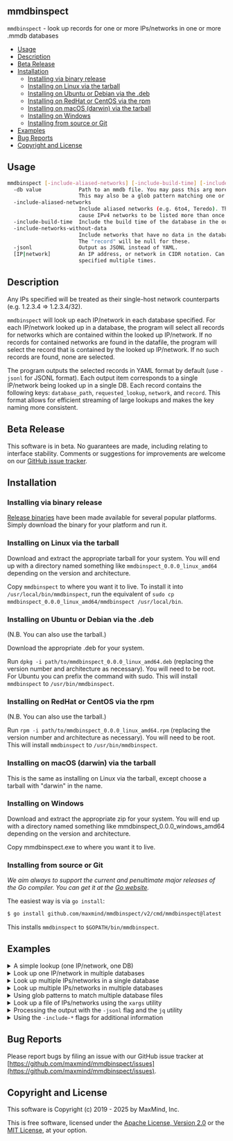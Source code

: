 ## mmdbinspect

`mmdbinspect` - look up records for one or more IPs/networks in one or more .mmdb databases

<!-- vim-markdown-toc GFM -->

* [Usage](#usage)
* [Description](#description)
* [Beta Release](#beta-release)
* [Installation](#installation)
    * [Installing via binary release](#installing-via-binary-release)
    * [Installing on Linux via the tarball](#installing-on-linux-via-the-tarball)
    * [Installing on Ubuntu or Debian via the .deb](#installing-on-ubuntu-or-debian-via-the-deb)
    * [Installing on RedHat or CentOS via the rpm](#installing-on-redhat-or-centos-via-the-rpm)
    * [Installing on macOS (darwin) via the tarball](#installing-on-macos-darwin-via-the-tarball)
    * [Installing on Windows](#installing-on-windows)
    * [Installing from source or Git](#installing-from-source-or-git)
* [Examples](#examples)
* [Bug Reports](#bug-reports)
* [Copyright and License](#copyright-and-license)

<!-- vim-markdown-toc -->

## Usage

```bash
mmdbinspect [-include-aliased-networks] [-include-build-time] [-include-networks-without-data] [-jsonl] -db path/to/db [IP|network] [IP|network]...
  -db value            Path to an mmdb file. You may pass this arg more than once.
                       This may also be a glob pattern matching one or more MMDB files.
  -include-aliased-networks
                       Include aliased networks (e.g. 6to4, Teredo). This option may
                       cause IPv4 networks to be listed more than once via aliases.
  -include-build-time  Include the build time of the database in the output.
  -include-networks-without-data
                       Include networks that have no data in the database.
                       The "record" will be null for these.
  -jsonl               Output as JSONL instead of YAML.
  [IP|network]         An IP address, or network in CIDR notation. Can be
                       specified multiple times.
```

## Description

Any IPs specified will be treated as their single-host network counterparts (e.g. 1.2.3.4 => 1.2.3.4/32).

`mmdbinspect` will look up each IP/network in each database specified. For each IP/network looked up in a database, the program will select all records for networks which are contained within the looked up IP/network. If no records for contained networks are found in the datafile, the program will select the record that is contained by the looked up IP/network. If no such records are found, none are selected.

The program outputs the selected records in YAML format by default (use `-jsonl` for JSONL format). Each output item corresponds to a single IP/network being looked up in a single DB. Each record contains the following keys: `database_path`, `requested_lookup`, `network`, and `record`. This format allows for efficient streaming of large lookups and makes the key naming more consistent.

## Beta Release

This software is in beta. No guarantees are made, including relating to interface stability. Comments or suggestions for improvements are welcome on our [GitHub issue tracker](https://github.com/maxmind/mmdbinspect/issues).

## Installation

### Installing via binary release

[Release binaries](https://github.com/maxmind/mmdbinspect/releases) have
been made available for several popular platforms. Simply download the
binary for your platform and run it.

### Installing on Linux via the tarball

Download and extract the appropriate tarball for your system. You will end up with a directory named something like `mmdbinspect_0.0.0_linux_amd64` depending on the version and architecture.

Copy `mmdbinspect` to where you want it to live. To install it into `/usr/local/bin/mmdbinspect`, run the equivalent of `sudo cp mmdbinspect_0.0.0_linux_amd64/mmdbinspect /usr/local/bin`.

### Installing on Ubuntu or Debian via the .deb

(N.B. You can also use the tarball.)

Download the appropriate .deb for your system.

Run `dpkg -i path/to/mmdbinspect_0.0.0_linux_amd64.deb` (replacing the version number and architecture as necessary). You will need to be root. For Ubuntu you can prefix the command with sudo. This will install `mmdbinspect` to `/usr/bin/mmdbinspect`.

### Installing on RedHat or CentOS via the rpm

(N.B. You can also use the tarball.)

Run `rpm -i path/to/mmdbinspect_0.0.0_linux_amd64.rpm` (replacing the version number and architecture as necessary). You will need to be root. This will install `mmdbinspect` to `/usr/bin/mmdbinspect`.

### Installing on macOS (darwin) via the tarball

This is the same as installing on Linux via the tarball, except choose a tarball with "darwin" in the name.

### Installing on Windows

Download and extract the appropriate zip for your system. You will end up with a directory named something like mmdbinspect_0.0.0_windows_amd64 depending on the version and architecture.

Copy mmdbinspect.exe to where you want it to live.

### Installing from source or Git

_We aim always to support the current and penultimate major releases of the Go compiler. You can get it at the [Go website](https://golang.org)._

The easiest way is via `go install`:

```bash
$ go install github.com/maxmind/mmdbinspect/v2/cmd/mmdbinspect@latest
```

This installs `mmdbinspect` to `$GOPATH/bin/mmdbinspect`.

## Examples

<details>
    <summary>A simple lookup (one IP/network, one DB)</summary>

```bash
$ mmdbinspect -db GeoIP2-Country.mmdb 152.216.7.110
database_path: GeoIP2-Country.mmdb
requested_lookup: 152.216.7.110
network: 152.208.0.0/12
record:
  continent:
    code: NA
    geoname_id: 6255149
    names:
      de: Nordamerika
      en: North America
      es: Norteamérica
      fr: Amérique du Nord
      ja: 北アメリカ
      pt-BR: América do Norte
      ru: Северная Америка
      zh-CN: 北美洲
  country:
    geoname_id: 6252001
    iso_code: US
    names:
      de: USA
      en: United States
      es: Estados Unidos
      fr: États Unis
      ja: アメリカ
      pt-BR: EUA
      ru: США
      zh-CN: 美国
  registered_country:
    geoname_id: 6252001
    iso_code: US
    names:
      de: USA
      en: United States
      es: Estados Unidos
      fr: États Unis
      ja: アメリカ
      pt-BR: EUA
      ru: США
      zh-CN: 美国
```
</details>

<details>
    <summary>Look up one IP/network in multiple databases</summary>

```bash
$ mmdbinspect -db GeoIP2-Country.mmdb -db GeoIP2-City.mmdb 152.216.7.110
database_path: GeoIP2-Country.mmdb
requested_lookup: 152.216.7.110
network: 152.208.0.0/12
record:
  continent:
    code: NA
    geoname_id: 6255149
    names:
      de: Nordamerika
      en: North America
      es: Norteamérica
      fr: Amérique du Nord
      ja: 北アメリカ
      pt-BR: América do Norte
      ru: Северная Америка
      zh-CN: 北美洲
  country:
    geoname_id: 6252001
    iso_code: US
    names:
      de: USA
      en: United States
      es: Estados Unidos
      fr: États Unis
      ja: アメリカ
      pt-BR: EUA
      ru: США
      zh-CN: 美国
  registered_country:
    geoname_id: 6252001
    iso_code: US
    names:
      de: USA
      en: United States
      es: Estados Unidos
      fr: États Unis
      ja: アメリカ
      pt-BR: EUA
      ru: США
      zh-CN: 美国
---
database_path: GeoIP2-City.mmdb
requested_lookup: 152.216.7.110
network: 152.216.4.0/22
record:
  continent:
    code: NA
    geoname_id: 6255149
    names:
      de: Nordamerika
      en: North America
      es: Norteamérica
      fr: Amérique du Nord
      ja: 北アメリカ
      pt-BR: América do Norte
      ru: Северная Америка
      zh-CN: 北美洲
  country:
    geoname_id: 6252001
    iso_code: US
    names:
      de: USA
      en: United States
      es: Estados Unidos
      fr: États Unis
      ja: アメリカ
      pt-BR: EUA
      ru: США
      zh-CN: 美国
  registered_country:
    geoname_id: 6252001
    iso_code: US
    names:
      de: USA
      en: United States
      es: Estados Unidos
      fr: États Unis
      ja: アメリカ
      pt-BR: EUA
      ru: США
      zh-CN: 美国
```
</details>

<details>
    <summary>Look up multiple IPs/networks in a single database</summary>

```bash
$ mmdbinspect -db GeoIP2-Connection-Type.mmdb 152.216.7.110/20 2001:0:98d8::/64
database_path: GeoIP2-Connection-Type.mmdb
requested_lookup: 152.216.7.110/20
network: 152.216.0.0/19
record:
  connection_type: Corporate
---
database_path: GeoIP2-Connection-Type.mmdb
requested_lookup: 2001:0:98d8::/64
network: 2001:0:98d8::/51
record:
  connection_type: Corporate
```
</details>

<details>
    <summary>Look up multiple IPs/networks in multiple databases</summary>

```bash
$ mmdbinspect -db GeoLite2-ASN.mmdb -db GeoIP2-Connection-Type.mmdb 152.216.7.110/20 2001:0:98d8::/64
database_path: GeoIP/GeoLite2-ASN.mmdb
requested_lookup: 152.216.7.110/20
network: 152.216.0.0/19
record:
  autonomous_system_number: 30313
  autonomous_system_organization: IRS
---
database_path: GeoIP/GeoLite2-ASN.mmdb
requested_lookup: 2001:0:98d8::/64
network: 2001:0:98d8::/51
record:
  autonomous_system_number: 30313
  autonomous_system_organization: IRS
---
database_path: GeoIP2-Connection-Type.mmdb
requested_lookup: 152.216.7.110/20
network: 152.216.0.0/19
record:
  connection_type: Cable/DSL
---
database_path: GeoIP2-Connection-Type.mmdb
requested_lookup: 2001:0:98d8::/64
network: 2001:0:98d8::/51
record:
  connection_type: Cable/DSL
```
</details>

<details>
    <summary>Using glob patterns to match multiple database files</summary>

```bash
$ mmdbinspect -db "GeoIP2-*.mmdb" 152.216.7.110
database_path: GeoIP2-Country.mmdb
requested_lookup: 152.216.7.110
network: 152.208.0.0/12
record:
  continent:
    code: NA
    geoname_id: 6255149
    names:
      de: Nordamerika
      en: North America
      # ... more names
  country:
    geoname_id: 6252001
    iso_code: US
    # ... more country data
---
database_path: GeoIP2-City.mmdb
requested_lookup: 152.216.7.110
network: 152.216.4.0/22
record:
  # ... city data
```
</details>

<details>
    <summary>Look up a file of IPs/networks using the <code>xargs</code> utility</summary>

```bash
$ cat list.txt
152.216.7.32/27
2610:30::/64
$ cat list.txt | xargs mmdbinspect -db GeoIP2-ISP.mmdb
database_path: GeoIP2-ISP.mmdb
requested_lookup: 152.216.7.32/27
network: 152.216.0.0/19
record:
  autonomous_system_number: 30313
  autonomous_system_organization: IRS
  isp: Internal Revenue Service
  organization: Internal Revenue Service
---
database_path: GeoIP/GeoIP2-ISP.mmdb
requested_lookup: 2610:30::/64
network: 2610:30::/32
record:
  autonomous_system_number: 30313
  autonomous_system_organization: IRS
  isp: Internal Revenue Service
  organization: Internal Revenue Service
```
</details>

<details>
<summary>Processing the output with the <code>-jsonl</code> flag and the <code>jq</code> utility</summary>

Print out the `isp` field from each result found:
```bash
$ mmdbinspect -jsonl -db GeoIP2-ISP.mmdb 152.216.7.32/27 | jq -r '.record.isp'
Internal Revenue Service
```

Print out the `isp` field from each result found in a specific format using string addition:
```bash
$ mmdbinspect -jsonl -db GeoIP2-ISP.mmdb 152.216.7.32/27 | jq -r '.record | "isp=" + .isp'
isp=Internal Revenue Service
```

Print out the `city` and `country` names from each record using string addition:
```bash
$ mmdbinspect -jsonl -db GeoIP2-City.mmdb 2610:30::/64 | jq -r '.record | .city.names.en + ", " + .country.names.en'
Martinsburg, United States
```

Print out the `city` and `country` names from each record using array construction and `join`:
```bash
$ mmdbinspect -jsonl -db GeoIP2-City.mmdb 2610:30::/64 | jq -r '.record | [.city.names.en, .country.names.en] | join(", ")'
Martinsburg, United States
```

Get the AS number for an IP:
```bash
$ mmdbinspect -jsonl -db GeoLite2-ASN.mmdb 152.216.7.49 | jq -r '.record.autonomous_system_number'
30313
```

Create a CSV file with network and country code for all networks with data:
```bash
$ echo "network,country" > networks.csv
$ mmdbinspect -jsonl -db GeoIP2-Country.mmdb ::/0 | jq -r '[.network, .record.country.iso_code] | @csv' >> networks.csv
$ cat networks.csv
network,country
"1.1.1.0/24","AU"
...
```

When asking `jq` to print a path it can't find, it'll print `null`:
```bash
$ mmdbinspect -jsonl -db GeoIP2-City.mmdb 152.216.7.49 | jq -r '.invalid.path'
null
```

When asking `jq` to concatenate or join a path it can't find, it'll leave it blank:
```bash
$ mmdbinspect -jsonl -db GeoIP2-City.mmdb 152.216.7.49 | jq -r '.record | .city.names.en + ", " + .country.names.en'
, United States
$ mmdbinspect -jsonl -db GeoIP2-City.mmdb 152.216.7.49 | jq -r '.record | [.city.names.en, .country.names.en] | join(", ")'
, United States
```
</details>

<details>
<summary>Using the <code>-include-*</code> flags for additional information</summary>

Include build time information:
```bash
$ mmdbinspect -db GeoIP2-City.mmdb -include-build-time 152.216.7.110
database_path: GeoIP2-City.mmdb
build_time: 2023-01-15T12:34:56Z
requested_lookup: 152.216.7.110
network: 152.216.4.0/22
record:
  # ... city data
```

Include networks without data:
```bash
$ mmdbinspect -db GeoIP2-City.mmdb -include-networks-without-data 192.0.2.1
database_path: GeoIP2-City.mmdb
requested_lookup: 192.0.2.1
network: 192.0.2.0/24
```

Include aliased networks:
```bash
$ mmdbinspect -db GeoIP2-City.mmdb -include-aliased-networks ::/0
# ... All IPs in the database, including all aliased networks.
```
</details>

## Bug Reports

Please report bugs by filing an issue with our GitHub issue tracker at [https://github.com/maxmind/mmdbinspect/issues](https://github.com/maxmind/mmdbinspect/issues).

## Copyright and License

This software is Copyright (c) 2019 - 2025 by MaxMind, Inc.

This is free software, licensed under the [Apache License, Version 2.0](LICENSE-APACHE) or the [MIT License](LICENSE-MIT), at your option.
